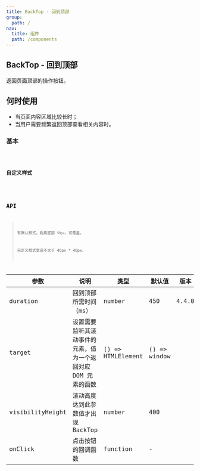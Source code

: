 ```yaml
---
title: BackTop - 回到顶部
group:
  path: /
nav:
  title: 组件
  path: /components
---
```


## BackTop - 回到顶部

返回页面顶部的操作按钮。

## 何时使用

- 当页面内容区域比较长时；
- 当用户需要频繁返回顶部查看相关内容时。

### 基本

<code src="./demos/basic.tsx" />

### 自定义样式

<code src="./demos/custom.tsx" />

## API

> 有默认样式，距离底部 `50px`，可覆盖。
>
> 自定义样式宽高不大于 40px \* 40px。

| 参数             | 说明                                                          | 类型              | 默认值       | 版本  |
| ---------------- | ------------------------------------------------------------- | ----------------- | ------------ | ----- |
| duration         | 回到顶部所需时间（ms）                                        | number            | 450          | 4.4.0 |
| target           | 设置需要监听其滚动事件的元素，值为一个返回对应 DOM 元素的函数 | () => HTMLElement | () => window |       |
| visibilityHeight | 滚动高度达到此参数值才出现 BackTop                            | number            | 400          |       |
| onClick          | 点击按钮的回调函数                                            | function          | -            |       |
